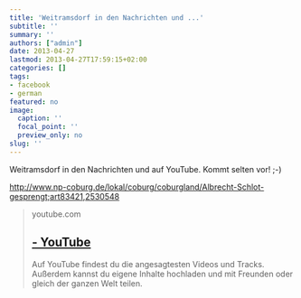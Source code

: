 ```yaml
---
title: 'Weitramsdorf in den Nachrichten und ...'
subtitle: ''
summary: ''
authors: ["admin"]
date: 2013-04-27
lastmod: 2013-04-27T17:59:15+02:00
categories: []
tags:
- facebook
- german
featured: no
image:
  caption: ''
  focal_point: ''
  preview_only: no
slug: ''
---
```

Weitramsdorf in den Nachrichten und auf YouTube. Kommt selten vor! ;-)

http://www.np-coburg.de/lokal/coburg/coburgland/Albrecht-Schlot-gesprengt;art83421,2530548
> youtube.com
> ## [ - YouTube](http://www.youtube.com/watch?v=ZqFkJn4R2c8)
>
>Auf YouTube findest du die angesagtesten Videos und Tracks. Außerdem kannst du eigene Inhalte hochladen und mit Freunden oder gleich der ganzen Welt teilen.


